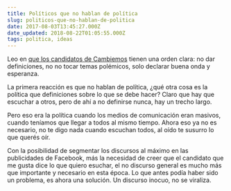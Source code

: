 ```yaml
---
title: Políticos que no hablan de política
slug: politicos-que-no-hablan-de-politica
date: 2017-08-03T13:45:27.000Z
date_updated: 2018-08-22T01:05:55.000Z
tags: politica, ideas
---
```


Leo en [que los candidatos de Cambiemos](http://www.lanacion.com.ar/2049334-sin-polemicas-y-con-frases-positivas-asi-es-el-manual-de-campana-de-cambiemos/amp/2049334) tienen una orden clara: no dar definiciones, no no tocar temas polémicos, solo declarar buena onda y esperanza.

La primera reacción es que no hablan  de política, ¿qué otra cosa es la política que definiciones sobre lo que se debe hacer? Claro que hay que escuchar a otros, pero de ahí a no definirse nunca, hay un trecho largo.

Pero eso era la política cuando los medios de comunicación eran masivos, cuando teníamos que llegar a todos al mismo tiempo. Ahora eso ya no es necesario, no te digo nada cuando escuchan todos, al oído te susurro lo que querés oír.

Con la posibilidad de segmentar los discursos al máximo en las publicidades de Facebook, más la necesidad de creer que el candidato que me gusta dice lo que quiero esuchar, el no discurso general es mucho más que importante y necesario en esta época. Lo que antes podía haber sido un problema, es ahora una solución. Un discurso inocuo, no se viraliza.
